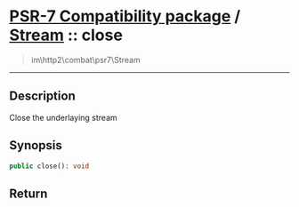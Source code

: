 # [PSR-7 Compatibility package](combat.md) / [Stream](combat-Stream.md) :: close
 > im\http2\combat\psr7\Stream
____

## Description
Close the underlaying stream

## Synopsis
```php
public close(): void
```

## Return

